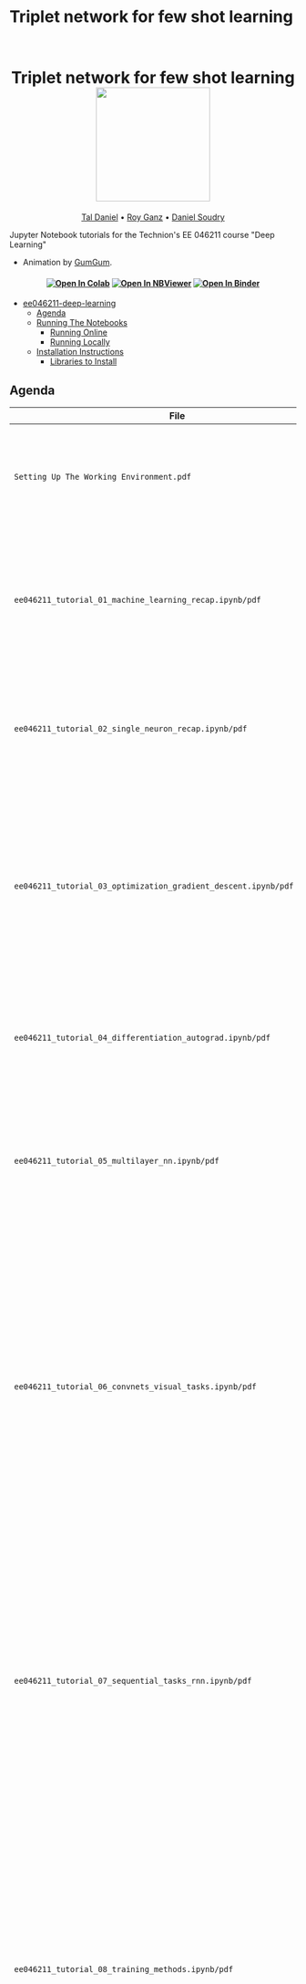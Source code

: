 # Triplet network for few shot learning

<h1 align="center">
  <br>
Triplet network for few shot learning
  <br>
  <img src="https://omoindrot.github.io/assets/triplet_loss/triplet_loss.png" height="200">
</h1>
  <p align="center">
    <a href="https://taldatech.github.io">Tal Daniel</a> •
    <a href="https://github.com/royg27">Roy Ganz</a> •
    <a href="https://sites.google.com/danielsoudry">Daniel Soudry</a>
  </p>

Jupyter Notebook tutorials for the Technion's EE 046211 course "Deep Learning"
* Animation by <a href="https://medium.com/@gumgumadvertisingblog">GumGum</a>.

<h4 align="center">
    <a href="https://colab.research.google.com/github/taldatech/ee046211-deep-learning"><img src="https://colab.research.google.com/assets/colab-badge.svg" alt="Open In Colab"/></a>
    <a href="https://nbviewer.jupyter.org/github/taldatech/ee046211-deep-learning/tree/main/"><img src="https://jupyter.org/assets/main-logo.svg" alt="Open In NBViewer"/></a>
    <a href="https://mybinder.org/v2/gh/taldatech/ee046211-deep-learning/main"><img src="https://mybinder.org/badge_logo.svg" alt="Open In Binder"/></a>

</h4>


- [ee046211-deep-learning](#ee046211-deep-learning)
  * [Agenda](#agenda)
  * [Running The Notebooks](#running-the-notebooks)
    + [Running Online](#running-online)
    + [Running Locally](#running-locally)
  * [Installation Instructions](#installation-instructions)
    + [Libraries to Install](#libraries-to-install)


## Agenda

|File       | Topics Covered |
|----------------|---------|
|`Setting Up The Working Environment.pdf`| Guide for installing Anaconda locally with Python 3 and PyTorch, integration with PyCharm and using GPU on Google Colab |
|`ee046211_tutorial_01_machine_learning_recap.ipynb/pdf`| Supervised and Unsupervised Learning, Model Evaluation, Bias-Variance Tradeoff, Feature Scaling, Linear Regression, Gradient Descent, Regularization (Ridge, LASSO)|
|`ee046211_tutorial_02_single_neuron_recap.ipynb/pdf`| Discriminative models, Perceptron, Logistic Regression (also in PyTorch), Softmax Regression, Activation functions|
|`ee046211_tutorial_03_optimization_gradient_descent.ipynb/pdf`|Unimodal functions, Convexity, Hessain, Gradient Descent, SGD, Learning Rate, LR Scheculing / Annealing, Momentum, Nesterov Momentum, Adaptive Learning Rate Methods, Adagrad, RMSprop, Adam|
|`ee046211_tutorial_04_differentiation_autograd.ipynb/pdf`|Lagrange Multipliers, Automatic Differentiation (AutoDiff) Forward Mode and Reverese Mode, PyTorch Autograd|
|`ee046211_tutorial_05_multilayer_nn.ipynb/pdf`|Multi-Layer Perceptron (MLP), Backpropagation, Neural Netwroks in PyTorch, Weights Initialization - Xavier (Glorot), Kaiming (He), Deep Double Descent|
|`ee046211_tutorial_06_convnets_visual_tasks.ipynb/pdf`|2D Convolution (Cross-corelation), Convolution-based Classification, Convolutional Neural Networks (CNNs), Regularization and Overfitting, Dropout, Data Augmentation, CIFAR-10 dataset, Visualizing Filters, Applications of CNNs, The problems with CNNs (adversarial attacks, poor generalization, fairness-undesirable biases)|
|`ee046211_tutorial_07_sequential_tasks_rnn.ipynb/pdf`|Sequential Tasks, Natural Language Processing (NLP), Langiage Model, Perplexity, BLEU,  Recurrent Neural Network (RNN), Backpropagation Through Time (BPTT), Long Term Short Memory (LSTM), Gated Recurrent Unit (GRU), (Self Multi-head) Attention, Transformer, BERT and GPT, Teacher Forcing, torchtext, Sentiment Analysis|
|`ee046211_tutorial_08_training_methods.ipynb/pdf`|Feature Scaling, Normalization, Standardization, Batch Normalization, Layer Normalization, Instance Normalization, Group Normalization, Vanishing Gradients, Exploding Gradients, Skip-Connection, Residual Nlock, ResNet, DenseNet, U-Net, Hyper-parameter Tuning: Grid Search, Random Search, Bayesian Tuning, Optuna with PyTorch|
|`ee046211_tutorial_09_self_supervised_representation_learning.ipynb/pdf`|Transfer Learning, Domain Adaptation, Pre-trained Networks, Sim2Real, BERT, Representation Learning, Self-Supervised Learning, Autoencoders, Contrastive Learning, Contrastive Predictive Coding (CPC), Simple Framework for Contrastive Learning of Visual Representations (SimCLR), Momentum Contrast (MoCo), Bootstrap Your Own Latent (BYOL)|


## Running The Notebooks
You can view the tutorials online or download and run locally.

### Running Online

|Service      | Usage |
|-------------|---------|
|Jupyter Nbviewer| Render and view the notebooks (can not edit) |
|Binder| Render, view and edit the notebooks (limited time) |
|Google Colab| Render, view, edit and save the notebooks to Google Drive (limited time) |


Jupyter Nbviewer:

[![nbviewer](https://jupyter.org/assets/main-logo.svg)](https://nbviewer.jupyter.org/github/taldatech/ee046202-unsupervised-learning-data-analysis/tree/master/)


Press on the "Open in Colab" button below to use Google Colab:

[![Open In Colab](https://colab.research.google.com/assets/colab-badge.svg)](https://colab.research.google.com/github/taldatech/ee046202-unsupervised-learning-data-analysis)

Or press on the "launch binder" button below to launch in Binder:

[![Binder](https://mybinder.org/badge_logo.svg)](https://mybinder.org/v2/gh/taldatech/ee046202-unsupervised-learning-data-analysis/master)

Note: creating the Binder instance takes about ~5-10 minutes, so be patient

### Running Locally

Press "Download ZIP" under the green button `Clone or download` or use `git` to clone the repository using the 
following command: `git clone https://github.com/taldatech/ee046211-deep-learning.git` (in cmd/PowerShell in Windows or in the Terminal in Linux/Mac)

Open the folder in Jupyter Notebook (it is recommended to use Anaconda). Installation instructions can be found in `Setting Up The Working Environment.pdf`.


## Installation Instructions

For the complete guide, with step-by-step images, please consult `Setting Up The Working Environment.pdf`

1. Get Anaconda with Python 3, follow the instructions according to your OS (Windows/Mac/Linux) at: https://www.anaconda.com/products/individual
2. Install the basic packages using the provided `environment.yml` file by running: `conda env create -f environment.yml` which will create a new conda environment named `deep_learn`. If you did this, you will only need to install PyTorch, see the table below.
3. Alternatively, you can create a new environment for the course and install packages from scratch:
In Windows open `Anaconda Prompt` from the start menu, in Mac/Linux open the terminal and run `conda create --name deep_learn`. Full guide at https://docs.conda.io/projects/conda/en/latest/user-guide/tasks/manage-environments.html#creating-an-environment-with-commands
4. To activate the environment, open the terminal (or `Anaconda Prompt` in Windows) and run `conda activate deep_learn`
5. Install the required libraries according to the table below (to search for a specific library and the corresponding command you can also look at https://anaconda.org/)

### Libraries to Install

|Library         | Command to Run |
|----------------|---------|
|`Jupyter Notebook`|  `conda install -c conda-forge notebook`|
|`numpy`|  `conda install -c conda-forge numpy`|
|`matplotlib`|  `conda install -c conda-forge matplotlib`|
|`pandas`|  `conda install -c conda-forge pandas`|
|`scipy`| `conda install -c anaconda scipy `|
|`scikit-learn`|  `conda install -c conda-forge scikit-learn`|
|`seaborn`|  `conda install -c conda-forge seaborn`|
|`tqdm`| `conda install -c conda-forge tqdm`|
|`opencv`| `conda install -c conda-forge opencv`|
|`optuna`| `pip install optuna`|
|`pytorch` (cpu)| `conda install pytorch torchvision torchaudio cpuonly -c pytorch` |
|`pytorch` (gpu)| `conda install pytorch torchvision torchaudio cudatoolkit=10.2 -c pytorch` |
|`torchtext`| `conda install -c pytorch torchtext`|


5. To open the notebooks, open Ananconda Navigator or run `jupyter notebook` in the terminal (or `Anaconda Prompt` in Windows) while the `deep_learn` environment is activated.

